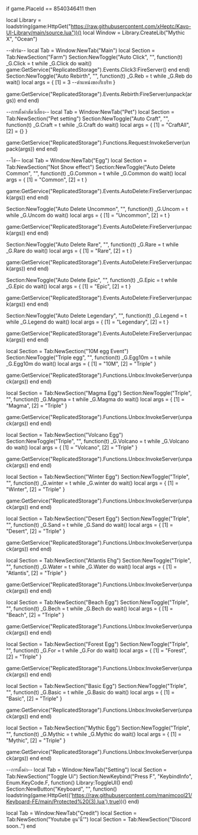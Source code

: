if game.PlaceId == 8540346411 then


local Library = loadstring(game:HttpGet("https://raw.githubusercontent.com/xHeptc/Kavo-UI-Library/main/source.lua"))()
local Window = Library.CreateLib("Mythic X", "Ocean")


--ฟาร์ม--
local Tab = Window:NewTab("Main")
local Section = Tab:NewSection("Farm")
Section:NewToggle("Auto Click", "", function(t)
_G.Click = t
while _G.Click do wait()
game:GetService("ReplicatedStorage").Events.Click3:FireServer()
end
end)
Section:NewToggle("Auto Rebirth", "", function(t)
_G.Reb = t
while _G.Reb do wait()
local args = {
    [1] = 3 --ตำแหน่งของรีเบริท
}

game:GetService("ReplicatedStorage").Events.Rebirth:FireServer(unpack(args))
end
end)


--การตั้งค่าสัตว์เลี้ยง--
local Tab = Window:NewTab("Pet")
local Section = Tab:NewSection("Pet setting")
Section:NewToggle("Auto Craft", "", function(t)
_G.Craft = t
while _G.Craft do wait()
local args = {
    [1] = "CraftAll",
    [2] = {}
}

game:GetService("ReplicatedStorage").Functions.Request:InvokeServer(unpack(args))
end
end)


--ไข่--
local Tab = Window:NewTab("Egg")
local Section = Tab:NewSection("Not Show effect")
Section:NewToggle("Auto Delete Common", "", function(t)
_G.Common = t
while _G.Common do wait()
local args = {
    [1] = "Common",
    [2] = t
}

game:GetService("ReplicatedStorage").Events.AutoDelete:FireServer(unpack(args))
end
end)

Section:NewToggle("Auto Delete Uncommon", "", function(t)
_G.Uncom = t
while _G.Uncom do wait()
local args = {
    [1] = "Uncommon",
    [2] = t
}

game:GetService("ReplicatedStorage").Events.AutoDelete:FireServer(unpack(args))
end
end)

Section:NewToggle("Auto Delete Rare", "", function(t)
_G.Rare = t
while _G.Rare do wait()
local args = {
    [1] = "Rare",
    [2] = t
}

game:GetService("ReplicatedStorage").Events.AutoDelete:FireServer(unpack(args))
end
end)

Section:NewToggle("Auto Delete Epic", "", function(t)
_G.Epic = t
while _G.Epic do wait()
local args = {
    [1] = "Epic",
    [2] = t
}

game:GetService("ReplicatedStorage").Events.AutoDelete:FireServer(unpack(args))
end
end)

Section:NewToggle("Auto Delete Legendary", "", function(t)
_G.Legend = t
while _G.Legend do wait()
local args = {
    [1] = "Legendary",
    [2] = t
}

game:GetService("ReplicatedStorage").Events.AutoDelete:FireServer(unpack(args))
end
end)

local Section = Tab:NewSection("10M egg Event")
Section:NewToggle("Triple egg", "", function(t)
_G.Egg10m = t
while _G.Egg10m do wait()
local args = {
    [1] = "10M",
    [2] = "Triple"
}

game:GetService("ReplicatedStorage").Functions.Unbox:InvokeServer(unpack(args))
end
end)

local Section = Tab:NewSection("Magma Egg")
Section:NewToggle("Triple", "", function(t)
_G.Magma = t
while _G.Magma do wait()
local args = {
    [1] = "Magma",
    [2] = "Triple"
}

game:GetService("ReplicatedStorage").Functions.Unbox:InvokeServer(unpack(args))
end
end)

local Section = Tab:NewSection("Volcano Egg")
Section:NewToggle("Triple", "", function(t)
_G.Volcano = t
while _G.Volcano do wait()
local args = {
    [1] = "Volcano",
    [2] = "Triple"
}

game:GetService("ReplicatedStorage").Functions.Unbox:InvokeServer(unpack(args))
end
end)

local Section = Tab:NewSection("Winter Egg")
Section:NewToggle("Triple", "", function(t)
_G.winter = t
while _G.winter do wait()
local args = {
    [1] = "Winter",
    [2] = "Triple"
}

game:GetService("ReplicatedStorage").Functions.Unbox:InvokeServer(unpack(args))
end
end)

local Section = Tab:NewSection("Desert Egg")
Section:NewToggle("Triple", "", function(t)
_G.Sand = t
while _G.Sand do wait()
local args = {
    [1] = "Desert",
    [2] = "Triple"
}

game:GetService("ReplicatedStorage").Functions.Unbox:InvokeServer(unpack(args))
end
end)

local Section = Tab:NewSection("Atlantis Ehg")
Section:NewToggle("Triple", "", function(t)
_G.Water = t
while _G.Water do wait()
local args = {
    [1] = "Atlantis",
    [2] = "Triple"
}

game:GetService("ReplicatedStorage").Functions.Unbox:InvokeServer(unpack(args))
end
end)

local Section = Tab:NewSection("Beach Egg")
Section:NewToggle("Triple", "", function(t)
_G.Bech = t
while _G.Bech do wait()
local args = {
    [1] = "Beach",
    [2] = "Triple"
}

game:GetService("ReplicatedStorage").Functions.Unbox:InvokeServer(unpack(args))
end
end)

local Section = Tab:NewSection("Forest Egg")
Section:NewToggle("Triple", "", function(t)
_G.For = t
while _G.For do wait()
local args = {
    [1] = "Forest",
    [2] = "Triple"
}

game:GetService("ReplicatedStorage").Functions.Unbox:InvokeServer(unpack(args))
end
end)

local Section = Tab:NewSection("Basic Egg")
Section:NewToggle("Triple", "", function(t)
_G.Basic = t
while _G.Basic do wait()
local args = {
    [1] = "Basic",
    [2] = "Triple"
}

game:GetService("ReplicatedStorage").Functions.Unbox:InvokeServer(unpack(args))
end
end)

local Section = Tab:NewSection("Mythic Egg")
Section:NewToggle("Triple", "", function(t)
_G.Mythic = t
while _G.Mythic do wait()
local args = {
    [1] = "Mythic",
    [2] = "Triple"
}

game:GetService("ReplicatedStorage").Functions.Unbox:InvokeServer(unpack(args))
end
end)

--การตั้งค่า--
local Tab = Window:NewTab("Setting")
local Section = Tab:NewSection("Toggle Ui")
Section:NewKeybind("Press F", "KeybindInfo", Enum.KeyCode.F, function()
	Library:ToggleUI()
end)
Section:NewButton("Keyboard", "", function()
    loadstring(game:HttpGet(('https://raw.githubusercontent.com/manimcool21/Keyboard-FE/main/Protected%20(3).lua'),true))()
end)


local Tab = Window:NewTab("Credit")
local Section = Tab:NewSection("Youtube ตูน'นี่'")
local Section = Tab:NewSection("Discord soon..")
end
